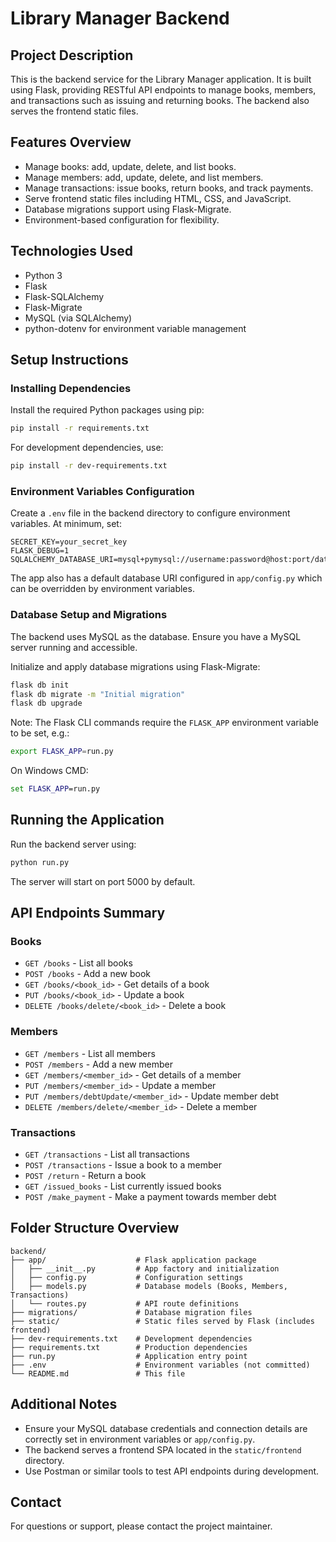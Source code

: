 # Library Manager Backend

## Project Description
This is the backend service for the Library Manager application. It is built using Flask, providing RESTful API endpoints to manage books, members, and transactions such as issuing and returning books. The backend also serves the frontend static files.

## Features Overview
- Manage books: add, update, delete, and list books.
- Manage members: add, update, delete, and list members.
- Manage transactions: issue books, return books, and track payments.
- Serve frontend static files including HTML, CSS, and JavaScript.
- Database migrations support using Flask-Migrate.
- Environment-based configuration for flexibility.

## Technologies Used
- Python 3
- Flask
- Flask-SQLAlchemy
- Flask-Migrate
- MySQL (via SQLAlchemy)
- python-dotenv for environment variable management

## Setup Instructions

### Installing Dependencies
Install the required Python packages using pip:

```bash
pip install -r requirements.txt
```

For development dependencies, use:

```bash
pip install -r dev-requirements.txt
```

### Environment Variables Configuration
Create a `.env` file in the backend directory to configure environment variables. At minimum, set:

```
SECRET_KEY=your_secret_key
FLASK_DEBUG=1
SQLALCHEMY_DATABASE_URI=mysql+pymysql://username:password@host:port/database
```

The app also has a default database URI configured in `app/config.py` which can be overridden by environment variables.

### Database Setup and Migrations
The backend uses MySQL as the database. Ensure you have a MySQL server running and accessible.

Initialize and apply database migrations using Flask-Migrate:

```bash
flask db init
flask db migrate -m "Initial migration"
flask db upgrade
```

Note: The Flask CLI commands require the `FLASK_APP` environment variable to be set, e.g.:

```bash
export FLASK_APP=run.py
```

On Windows CMD:

```cmd
set FLASK_APP=run.py
```

## Running the Application
Run the backend server using:

```bash
python run.py
```

The server will start on port 5000 by default.

## API Endpoints Summary

### Books
- `GET /books` - List all books
- `POST /books` - Add a new book
- `GET /books/<book_id>` - Get details of a book
- `PUT /books/<book_id>` - Update a book
- `DELETE /books/delete/<book_id>` - Delete a book

### Members
- `GET /members` - List all members
- `POST /members` - Add a new member
- `GET /members/<member_id>` - Get details of a member
- `PUT /members/<member_id>` - Update a member
- `PUT /members/debtUpdate/<member_id>` - Update member debt
- `DELETE /members/delete/<member_id>` - Delete a member

### Transactions
- `GET /transactions` - List all transactions
- `POST /transactions` - Issue a book to a member
- `POST /return` - Return a book
- `GET /issued_books` - List currently issued books
- `POST /make_payment` - Make a payment towards member debt

## Folder Structure Overview
```
backend/
├── app/                    # Flask application package
│   ├── __init__.py         # App factory and initialization
│   ├── config.py           # Configuration settings
│   ├── models.py           # Database models (Books, Members, Transactions)
│   └── routes.py           # API route definitions
├── migrations/             # Database migration files
├── static/                 # Static files served by Flask (includes frontend)
├── dev-requirements.txt    # Development dependencies
├── requirements.txt        # Production dependencies
├── run.py                  # Application entry point
├── .env                    # Environment variables (not committed)
└── README.md               # This file
```

## Additional Notes
- Ensure your MySQL database credentials and connection details are correctly set in environment variables or `app/config.py`.
- The backend serves a frontend SPA located in the `static/frontend` directory.
- Use Postman or similar tools to test API endpoints during development.

## Contact
For questions or support, please contact the project maintainer.
